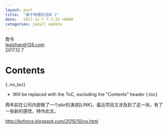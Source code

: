 ```yaml
---
layout: post
title:  "基于物理的渲染 2"
date:   2017-12-7 7:1:32 +0800
categories: jekyll update
---
```


詹令   
lealzhan@126.com    
2017.12.7   

# Contents
{:.no_toc}

* Will be replaced with the ToC, excluding the "Contents" header
{:toc}


两年前在公司内部做了一个pbr的演讲[LINK]，最近项目又涉及到了这一块，有了一些新的感悟，特作此文。



http://koforce.blogspot.com/2015/10/vs.html



